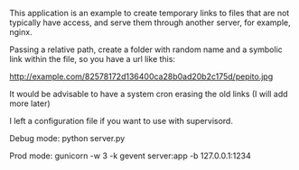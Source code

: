 This application is an example to create temporary links to files that are not typically have access, and serve them through another server, for example, nginx.

Passing a relative path, create a folder with random name and a symbolic link within the file, so you have a url like this:

http://example.com/82578172d136400ca28b0ad20b2c175d/pepito.jpg

It would be advisable to have a system cron erasing the old links (I will add more later)

I left a configuration file if you want to use with supervisord.

Debug mode:
python server.py

Prod mode:
gunicorn -w 3 -k gevent server:app -b 127.0.0.1:1234
